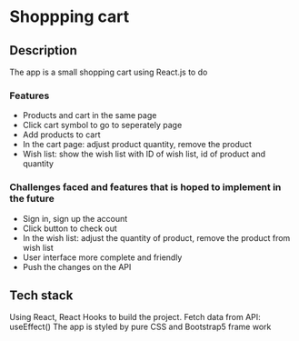 # Shoppping cart

## Description

The app is a small shopping cart using React.js to do

### Features

- Products and cart in the same page
- Click cart symbol to go to seperately page
- Add products to cart
- In the cart page: adjust product quantity, remove the product
- Wish list: show the wish list with ID of wish list, id of product and quantity

### Challenges faced and features that is hoped to implement in the future

- Sign in, sign up the account
- Click button to check out
- In the wish list: adjust the quantity of product, remove the product from wish list
- User interface more complete and friendly
- Push the changes on the API

## Tech stack

Using React, React Hooks to build the project.
Fetch data from API: useEffect()
The app is styled by pure CSS and Bootstrap5 frame work

